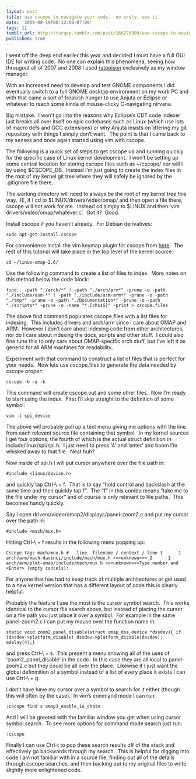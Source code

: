 ```yaml
---
layout: post
title: use cscope to navigate your code.  no srsly, use it.
date: '2009-08-19T00:12:00-07:00'
tags: []
tumblr_url: http://turqee.tumblr.com/post/166276509/use-cscope-to-navigate-your-code-no-srsly-use
published: true
---
```

I went off the deep end earlier this year and decided I must have a full GUI IDE for writing code.  No one can explain this phenomena, seeing how througout all of 2007 and 2008 I used [ratpoison](http://www.nongnu.org/ratpoison/) exclusively as my window manager.

With an increased need to develop and test GNOME components I did eventually switch to a full GNOME desktop environment on my work PC and with that came a sort of freakish hunger to use Anjuta or Eclipse or whatever to reach some kinda of mouse-clicky C-navigating nirvana.

Big mistake.  I won’t go into the reasons why Eclipse’s CDT code indexer just breaks all over itself on epic codebases such as Linux (which use lots of macro defs and GCC extensions) or why Anjuta insists on littering my git repository with things I simply don’t want.  The point is that I came back to my senses and once again started using vim with cscope.

The following is a quick set of steps to get cscope up and running quickly for the specific case of Linux kernel development.  I won’t be setting up some central location for storing cscope files such as ~/cscope/ nor will I by using $CSCOPE_DB.  Instead I’m just going to create the index files in the root of my kernel git tree where they will safely be ignored by the .gitignore file there.

The working directory will need to always be the root of my kernel tree this way.  IE, if I cd to $LINUX/drivers/video/omap/ and then open a file there, cscope will not work for me.  Instead cd simply to $LINUX and then ‘vim drivers/video/omap/whatever.c’.  Got it?  Good.

Install cscope if you haven’t already.  For Debian derivatives:

```
sudo apt-get install cscope
```

For convenience install the vim keymap plugin for cscope from [here](http://cscope.sourceforge.net/cscope_maps.vim).  The rest of this tutorial will take place in the top level of the kernel source:

```
cd ~/linux-omap-2.6/
```

Use the following command to create a list of files to index.  More notes on this method below the code block:

```
find . -path "./arch/*" ! -path "./arch/arm*" -prune -o -path "./include/asm-*" ! -path "./include/asm-arm*" -prune -o -path "./tmp*" -prune -o -path "./Documentation*" -prune -o -path "./scripts*" -prune -o -name "*.[chxsS]" -print > cscope.files
```

The above find command populates cscope.files with a list files for indexing.  This includes drivers and arch/arm since I care about OMAP and ARM.  However I don’t care about indexing code from other architectures, nor do I care about indexing the docs, scripts and other stuff.  I could also fine tune this to only care about OMAP-specific arch stuff, but I’ve left it as generic for all ARM machines for readability.

Experiment with that command to construct a list of files that is perfect for your needs.  Now lets use cscope.files to generate the data needed by cscope proper:

```
cscope -b -q -k
```

This command will create cscope.out and some other files.  Now I’m ready to start using the index.  First I’ll skip straight to the definition of some symbol:

```
vim -t spi_device
```

The above will probably pull up a text menu giving me options with the line from each relevant source file containing that symbol.  In my kernel sources I get four options, the fourth of which is the actual struct definition in include/linux/spi/spi.h.  I just need to press ‘4’ and ‘enter’ and boom I’m whisked away to that file.  Neat huh?

Now inside of spi.h I will put cursor anywhere over the file path in:

```
#include <linux/device.h>
```

and quickly tap Ctrl-\ + f.  That is to say “hold control and backslash at the same time and then quickly tap f”.  The “f” in this combo means “take me to the file under my cursor” and of course is only relevant to file paths.  This becomes handy quickly.

Say I open drivers/video/omap2/displays/panel-zoom2.c and put my cursor over the path in:

```
#include <mach/mux.h>
```

Hitting Ctrl-\ + f results in the following menu popping up:

```
Cscope tag: mach/mux.h #   line  filename / context / line 1      1  arch/arm/mach-davinci/include/mach/mux.h <<<unknown>>> 2      1  arch/arm/plat-omap/include/mach/mux.h <<<unknown>>>Type number and <Enter> (empty cancels):
```

For anyone that has had to keep track of multiple architectures or get used to a new kernel version that has a different layout of code this is clearly helpful.

Probably the feature I use the most is the cursor symbol search.  This works identical to the cursor file search above, but instead of placing the cursor on a file path you just place it over a symbol.  For example in the same panel-zoom2.c I can put my mouse over the function name in:

```
static void zoom2_panel_disable(struct omap_dss_device *dssdev){ if (dssdev->platform_disable) dssdev->platform_disable(dssdev); mdelay(4);}
```

and press Ctrl-\ + s.  This present a menu showing all of the uses of ‘zoom2_panel_disable’ in the code.  In this case they are all local to panel-zoom2.c but they could be all over the place.  Likewise if I just want the global defininition of a symbol instead of a list of every place it exists I can use Ctrl-\ + g.

I don’t have have my cursor over a symbol to search for it either (though this will often by the case).  In vim’s command mode I can run:

```
:cscope find s omap3_enable_io_chain
```

And I will be greeted with the familiar window you get when using cursor symbol search.  To see more options for command mode search just run:

```
:cscope
```

Finally I can use Ctrl-t to pop these search results off of the stack and effectively go backwards through my search.  This is helpful for digging into code I am not familiar with in a source file, finding out all of the details through cscope searches, and then backing out to my original files to write slightly more enlightened code.

